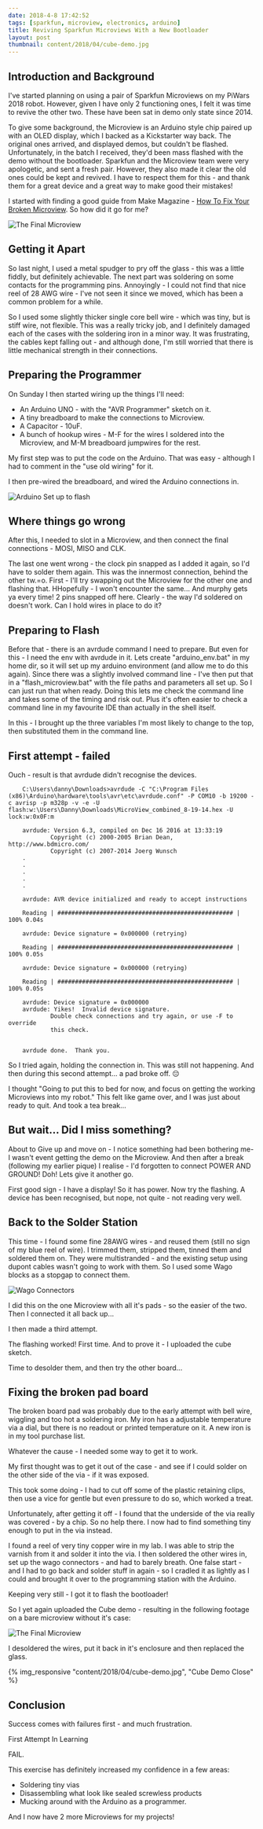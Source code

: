 ```yaml
---
date: 2018-4-8 17:42:52
tags: [sparkfun, microview, electronics, arduino]
title: Reviving Sparkfun Microviews With a New Bootloader
layout: post
thumbnail: content/2018/04/cube-demo.jpg
---
```


## Introduction and Background

I've started planning on using a pair of Sparkfun Microviews on my PiWars 2018 robot. However, given I have only 2 functioning ones, I felt it was time to revive the other two. These have been sat in demo only state since 2014.

To give some background, the Microview is an Arduino style chip paired up with an OLED display, which I backed as a Kickstarter way back. The original ones arrived, and displayed demos, but couldn't be flashed. Unfortunately, in the batch I received, they'd been mass flashed with the demo without the bootloader. Sparkfun and the Microview team were very apologetic, and sent a fresh pair. However, they also made it clear the old ones could be kept and revived. I have to respect them for this - and thank them for a great device and a great way to make good their mistakes!

I started with finding a good guide from Make Magazine  - [How To Fix Your Broken Microview](https://makezine.com/2014/08/21/how-to-fix-your-broken-microview/). So how did it go for me?

![The Final Microview](/galleries/2018-04-08-reviving-microbit/final-microview-loop.gif)

## Getting it Apart

So last night, I used a metal spudger to pry off the glass - this was a little fiddly, but definitely achievable. The next part was soldering on some contacts for the programming pins. Annoyingly - I could not find that nice reel of 28 AWG wire - I've not seen it since we moved, which has been a common problem for a while.

So I used some slightly thicker single core bell wire - which was tiny, but is stiff wire, not flexible.
This was a really tricky job, and I definitely damaged each of the cases with the soldering iron in a minor way. It was frustrating, the cables kept falling out - and although done, I'm still worried that there is little mechanical strength in their connections.

## Preparing the Programmer

On Sunday I then started wiring up the things I'll need:

* An Arduino UNO - with the "AVR Programmer" sketch on it.
* A tiny breadboard to make the connections to Microview.
* A Capacitor - 10uF.
* A bunch of hookup wires - M-F for the wires I soldered into the Microview, and M-M breadboard jumpwires for the rest.

My first step was to put the code on the Arduino. That was easy - although I had to comment in the "use old wiring" for it.

I then pre-wired the breadboard, and wired the Arduino connections in.

![Arduino Set up to flash](/galleries/2018-04-08-reviving-microbit/arduino-set-up-to-flash.jpg)

## Where things go wrong

After this, I needed to slot in a Microview, and then connect the final connections - MOSI, MISO and CLK.

The last one went wrong - the clock pin snapped as I added it again, so I'd have to solder them again.  This was the innermost connection, behind the other tw.=o.
First - I'll try swapping out the Microview for the other one and flashing that. HHopefully - I won't encounter the same...
And murphy gets ya every time! 2 pins snapped off here.
Clearly - the way I'd soldered on doesn't work.
Can I hold wires in place to do it?

## Preparing to Flash

Before that - there is an avrdude command I need to prepare.
But even for this - I need the env with avrdude in it. Lets create "arduino_env.bat" in my home dir, so it will set up my arduino environment (and allow me to do this again).
Since there was a slightly involved command line - I've then put that in a "flash_microview.bat" with the file paths and parameters all set up. So I can just run that when ready. Doing this lets me check the command line and takes some of the timing and risk out.
Plus it's often easier to check a command line in my favourite IDE  than actually in the shell itself.

In this - I brought up the three variables I'm most likely to change to the top, then substituted them in the command line.

## First attempt - failed

Ouch - result is that avrdude didn't recognise the devices.

```dos
    C:\Users\danny\Downloads>avrdude -C "C:\Program Files (x86)\Arduino\hardware\tools\avr\etc\avrdude.conf" -P COM10 -b 19200 -c avrisp -p m328p -v -e -U flash:w:\Users\Danny\Downloads\MicroView_combined_8-19-14.hex -U lock:w:0x0F:m

    avrdude: Version 6.3, compiled on Dec 16 2016 at 13:33:19
            Copyright (c) 2000-2005 Brian Dean, http://www.bdmicro.com/
            Copyright (c) 2007-2014 Joerg Wunsch
    .
    .
    .
    .
    .

    avrdude: AVR device initialized and ready to accept instructions

    Reading | ################################################## | 100% 0.04s

    avrdude: Device signature = 0x000000 (retrying)

    Reading | ################################################## | 100% 0.05s

    avrdude: Device signature = 0x000000 (retrying)

    Reading | ################################################## | 100% 0.05s

    avrdude: Device signature = 0x000000
    avrdude: Yikes!  Invalid device signature.
            Double check connections and try again, or use -F to override
            this check.


    avrdude done.  Thank you.
```

So I tried again, holding the connection in. This was still not happening.
And then during this second attempt... a pad broke off. 😔

I thought "Going to put this to bed for now, and focus on getting the working Microviews into my robot."
This felt like game over, and I was just about ready to quit. And took a tea break...

## But wait... Did I miss something?

About to Give up and move on - I notice something had been bothering me- I wasn't event getting the demo on the Microview. And then after a break (following my earlier pique) I realise - I'd forgotten to connect POWER AND GROUND! Doh!
Lets give it another go.

First good sign - I have a display! So it has power.
Now try the flashing. A device has been recognised, but nope, not quite - not reading very well.

## Back to the Solder Station

This time - I found some fine 28AWG wires - and reused them (still no sign of my blue reel of wire). I trimmed them, stripped them, tinned them and soldered them on. They were multistranded - and the existing setup using dupont cables wasn't going to work with them. So I used some Wago blocks as a stopgap to connect them.

![Wago Connectors](/galleries/2018-04-08-reviving-microbit/wago-connectors.jpg)

I did this on the one Microview with all it's pads - so the easier of the two. Then I connected it all back up...

I then made a third attempt.

The flashing worked! First time. And to prove it - I uploaded the cube sketch.

Time to desolder them, and then try the other board...

## Fixing the broken pad board

The broken board pad was probably due to the early attempt with bell wire, wiggling and too hot a soldering iron.  My iron has a adjustable temperature via a dial, but there is no readout or printed temperature on it. A new iron is in my tool purchase list.

Whatever the cause - I needed some way to get it to work.

My first thought was to get it out of the case - and see if I could solder on the other side of the via - if it was exposed.

This took some doing - I had to cut off some of the plastic retaining clips, then use a vice for gentle but even pressure to do so, which worked a treat.

Unfortunately, after getting it off - I found that the underside of the via really was covered - by a chip. So no help there. I now had to find something tiny enough to put in the via instead.

I found a reel of very tiny copper wire in my lab. I was able to strip the varnish from it and solder it into the via. I then soldered the other wires in, set up the wago connectors - and had to barely breath. One false start - and I had to go back and solder stuff in again - so I cradled it as lightly as I could and brought it over to the programming station with the Arduino.

Keeping very still - I got it to flash the bootloader!

So I yet again uploaded the Cube demo - resulting in the following footage on a bare microview without it's case:

![The Final Microview](/galleries/2018-04-08-reviving-microbit/final-microview-loop.gif)

I desoldered the wires, put it back in it's enclosure and then replaced the glass.

{% img_responsive "content/2018/04/cube-demo.jpg", "Cube Demo Close" %}

## Conclusion

Success comes with failures first - and much frustration.

First
Attempt
In
Learning

FAIL.

This exercise has definitely increased my confidence in a few areas:

* Soldering tiny vias
* Disassembling what look like sealed screwless products
* Mucking around with the Arduino as a programmer.

And I now have 2 more Microviews for my projects!
